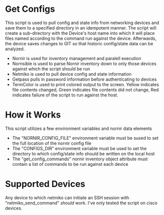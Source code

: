 Get Configs
=======

This script is used to pull config and state info from networking devices and save them to a specified directory in an idempotent manner. The script will create a sub-directory with the Device's host name into which it will place files named according to the command run against the device. Afterwards, the device saves changes to GIT so that historic config/state data can be analyzed. 

- Nornir is used for inventory management and paralell execution
- Nornsible is used to parse Nornir inventory down to only those devices against which the script should be run
- Netmiko is used to pull device config and state information
- Getpass pulls in password information before authenticating to devices
- TermColor is used to print colored output to the screen. Yellow indicates file contents changed, Green indicates file contents did not change, Red indicates failure of the script to run against the host.

# How it Works

This script utilizes a few environment variables and nornir data elements

- The "NORNIR_CONFIG_FILE" environment variable must be sused to set the full location of the nornir config file
- The "CONFIGS_DIR" environment variable must be used to set the directory to which config/state info should be written on the local host
- The "get_config_commands" nornir inventory object attribute must contain a list of commands to be run against each device

# Supported Devices

Any device to which netmiko can initiate an SSH session with "netmiko_send_command" _should_ work. I've only tested the script on cisco devices.



